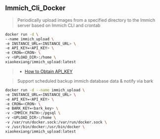 ## Immich_Cli_Docker

> Periodically upload images from a specified directory to the Immich server based on Immich CLI and crontab

```bash
docker run -d \
--name immich_upload \
-e INSTANCE_URL=<INSTANCE_URL> \
-e API_KEY=<API_KEY> \
-e CRON=<CRON> \ 
-v <UPLOAD_DIR>:/home \
xiaokexiang/immich_upload:latest
```

> - [How to Obtain  API_KEY](https://immich.app/docs/features/command-line-interface/)

> Support scheduled backup immich database data &  notify via bark

```bash
docker run -d --name immich_upload \
-e INSTANCE_URL=<INSTANCE_URL> \
-e API_KEY=<API_KEY> \
-e CRON=<CRON> \
-e BARK_KEY=<bark_key> \
-v <IMMICH_PATH>:/pgsql \
-v <UPLOAD_DIR>:/home \
-v /var/run/docker.sock:/var/run/docker.sock \
-v /usr/bin/docker:/usr/bin/docker \
xiaokexiang/immich_upload:latest
```

